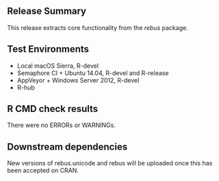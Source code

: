 ## Release Summary

This release extracts core functionality from the *rebus* package.

## Test Environments

* Local macOS Sierra, R-devel
* Semaphore CI + Ubuntu 14.04, R-devel and R-release
* AppVeyor + Windows Server 2012, R-devel
* R-hub

## R CMD check results

There were no ERRORs or WARNINGs.

## Downstream dependencies

New versions of rebus.unicode and rebus will be uploaded once this has been 
accepted on CRAN.
